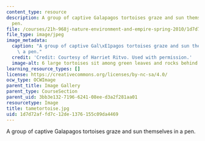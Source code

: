 ```yaml
---
content_type: resource
description: A group of captive Galapagos tortoises graze and sun themselves in a
  pen.
file: /courses/21h-968j-nature-environment-and-empire-spring-2010/1d7d72affd7c12de1376155c09da4469_tametortoise.jpg
file_type: image/jpeg
image_metadata:
  caption: "A group of captive Gal\xE1pagos tortoises graze and sun themselves in\
    \ a pen."
  credit: 'Credit: Courtesy of Harriet Ritvo. Used with permission.'
  image-alt: 6 large tortoises sit among green leaves and rocks behind a wall.
learning_resource_types: []
license: https://creativecommons.org/licenses/by-nc-sa/4.0/
ocw_type: OCWImage
parent_title: Image Gallery
parent_type: CourseSection
parent_uid: 3bb3e132-7196-6241-08ee-d3a2f281aa01
resourcetype: Image
title: tametortoise.jpg
uid: 1d7d72af-fd7c-12de-1376-155c09da4469
---
```

A group of captive Galapagos tortoises graze and sun themselves in a pen.